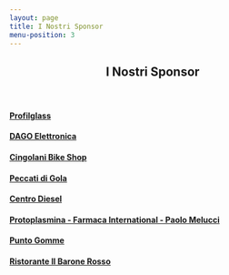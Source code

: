 ```yaml
---
layout: page
title: I Nostri Sponsor
menu-position: 3
---
```


<div id="main" class="alt">
  <section id="sponsor">
    <div class="inner">
      <header class="major">
        <h1>I Nostri Sponsor</h1>
      </header>
      <a href="https://www.profilglass.it/" target="_blank">
        <div class="box">
          <h4>Profilglass</h4>
        </div>
      </a>
      <a href="https://www.dago.it/" target="_blank">
        <div class="box">
          <h4>DAGO Elettronica</h4>
        </div>
      </a>
      <a href="https://www.cingolanibikeshop.com/" target="_blank">
        <div class="box">
          <h4>Cingolani Bike Shop</h4>
        </div>
      </a>
      <a href="https://www.peccatidigolafano.it/" target="_blank">
        <div class="box">
          <h4>Peccati di Gola</h4>
        </div>
      </a>
      <a href="https://www.facebook.com/centrodieselambrosiniofficinavolvotrucks/" target="_blank">
        <div class="box">
          <h4>Centro Diesel</h4>
        </div>
      </a>
      <a href="https://www.farmaca.com/dettaglio-categoria/731/protoplasmina/" target="_blank">
        <div class="box">
          <h4>Protoplasmina - Farmaca International - Paolo Melucci</h4>
        </div>
      </a>
      <a href="https://www.facebook.com/people/Punto-Gomme-Fano/100063621101469/" target="_blank">
        <div class="box">
          <h4>Punto Gomme</h4>
        </div>
      </a>
      <a href="https://www.facebook.com/ilbaronerossofano/" target="_blank">
        <div class="box">
          <h4>Ristorante Il Barone Rosso</h4>
        </div>
      </a>
    </div>
  </section>
</div>
